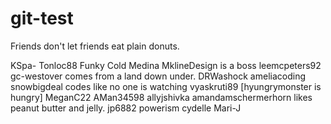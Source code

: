 # git-test
Friends don't let friends eat plain donuts.


KSpa-
Tonloc88 Funky Cold Medina
MklineDesign is a boss
leemcpeters92
gc-westover comes from a land down under.
DRWashock
ameliacoding
snowbigdeal codes like no one is watching
vyaskruti89
[hyungrymonster is hungry]
MeganC22
AMan34598
allyjshivka
amandamschermerhorn likes peanut butter and jelly.
jp6882
powerism
cydelle
Mari-J
